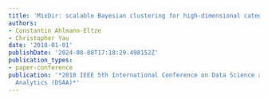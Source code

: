 ```yaml
---
title: 'MixDir: scalable Bayesian clustering for high-dimensional categorical data'
authors:
- Constantin Ahlmann-Eltze
- Christopher Yau
date: '2018-01-01'
publishDate: '2024-08-08T17:18:29.498152Z'
publication_types:
- paper-conference
publication: '*2018 IEEE 5th International Conference on Data Science and Advanced
  Analytics (DSAA)*'
---
```

